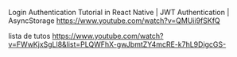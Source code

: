Login Authentication Tutorial in React Native | JWT Authentication | AsyncStorage
https://www.youtube.com/watch?v=QMUii9fSKfQ

lista de tutos
https://www.youtube.com/watch?v=FWwKjxSgLl8&list=PLQWFhX-gwJbmtZY4mcRE-k7hL9DigcGS-
